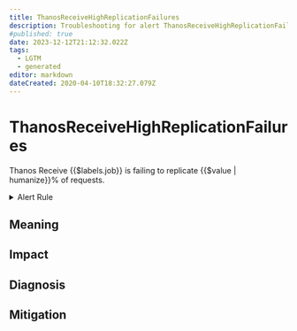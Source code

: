 ```yaml
---
title: ThanosReceiveHighReplicationFailures
description: Troubleshooting for alert ThanosReceiveHighReplicationFailures
#published: true
date: 2023-12-12T21:12:32.022Z
tags: 
  - LGTM
  - generated
editor: markdown
dateCreated: 2020-04-10T18:32:27.079Z
---
```


# ThanosReceiveHighReplicationFailures

Thanos Receive {{$labels.job}} is failing to replicate {{$value | humanize}}% of requests.

<details>
  <summary>Alert Rule</summary>

{{% rule "thanos/thanos-receiver.yml" "ThanosReceiveHighReplicationFailures" %}}

{{% comment %}}

```yaml
alert: ThanosReceiveHighReplicationFailures
expr: thanos_receive_replication_factor > 1 and ((sum by (job) (rate(thanos_receive_replications_total{result="error", job=~".*thanos-receive.*"}[5m])) / sum by (job) (rate(thanos_receive_replications_total{job=~".*thanos-receive.*"}[5m]))) > (max by (job) (floor((thanos_receive_replication_factor{job=~".*thanos-receive.*"}+1)/ 2)) / max by (job) (thanos_receive_hashring_nodes{job=~".*thanos-receive.*"}))) * 100
for: 5m
labels:
    severity: warning
annotations:
    summary: Thanos Receive High Replication Failures (instance {{ $labels.instance }})
    description: |-
        Thanos Receive {{$labels.job}} is failing to replicate {{$value | humanize}}% of requests.
          VALUE = {{ $value }}
          LABELS = {{ $labels }}
    runbook: https://github.com/srerun/prometheus-alerts/blob/main/content/runbooks/thanos-receiver/ThanosReceiveHighReplicationFailures.md

```

{{% /comment %}}

</details>


## Meaning
[//]: # "Short paragraph that explains what the alert means"


## Impact
[//]: # "What could / will happen if the alert is not addressed"



## Diagnosis
[//]: # "Steps to take to identify the cause of the problem"



## Mitigation
[//]: # "The steps necessary to resolve the alert"
